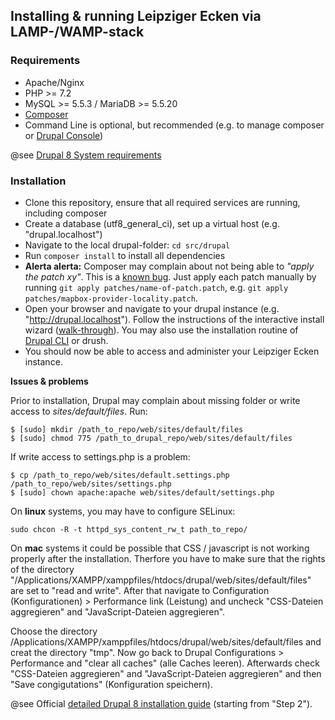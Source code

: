 ## Installing & running Leipziger Ecken via LAMP-/WAMP-stack

### Requirements

 * Apache/Nginx
 * PHP >= 7.2
 * MySQL >= 5.5.3 / MariaDB >= 5.5.20
 * [Composer](https://getcomposer.org/)
 * Command Line is optional, but recommended (e.g. to manage composer or [Drupal Console](https://drupalconsole.com/))

@see [Drupal 8 System requirements](https://www.drupal.org/docs/8/system-requirements)

### Installation

 * Clone this repository, ensure that all required services are running, including composer
 * Create a database (utf8_general_ci), set up a virtual host (e.g. "drupal.localhost")
 * Navigate to the local drupal-folder: ```cd src/drupal```
 * Run ``` composer install ``` to install all dependencies
 * **Alerta alerta:** Composer may complain about not being able to *"apply the patch xy"*. This is a [known bug](https://github.com/cweagans/composer-patches/issues/226). Just apply each patch manually by running
 ``` git apply patches/name-of-patch.patch ```, e.g. ```git apply patches/mapbox-provider-locality.patch```.
 * Open your browser and navigate to your drupal instance (e.g. "http://drupal.localhost"). Follow the instructions of the interactive install wizard ([walk-through](https://www.drupal.org/docs/user_guide/en/install-run.html)). You may also use the installation routine of [Drupal CLI](https://drupalconsole.com/docs/en/commands/site-install) or drush.
 * You should now be able to access and administer your Leipziger Ecken instance.

**Issues & problems**

Prior to installation, Drupal may complain about missing folder or write access to *sites/default/files*. Run:
```
$ [sudo] mkdir /path_to_repo/web/sites/default/files
$ [sudo] chmod 775 /path_to_drupal_repo/web/sites/default/files
```

If write access to settings.php is a problem:
```
$ cp /path_to_repo/web/sites/default.settings.php /path_to_repo/web/sites/settings.php
$ [sudo] chown apache:apache web/sites/default/settings.php
```

On **linux** systems, you may have to configure SELinux:
```
sudo chcon -R -t httpd_sys_content_rw_t path_to_repo/
```

On **mac** systems it could be possible that CSS / javascript is not working properly after the installation. Therfore you have to make sure that the rights of the directory "/Applications/XAMPP/xamppfiles/htdocs/drupal/web/sites/default/files" are set to "read and write". After that navigate to Configuration (Konfigurationen) > Performance link (Leistung) and uncheck "CSS-Dateien aggregieren" and "JavaScript-Dateien aggregieren".

Choose the directory /Applications/XAMPP/xamppfiles/htdocs/drupal/web/sites/default/files and creat the directory "tmp".
Now go back to Drupal Configurations > Performance and "clear all caches" (alle Caches leeren). Afterwards check "CSS-Dateien aggregieren" and "JavaScript-Dateien aggregieren" and then "Save congigutations" (Konfiguration speichern).

@see Official [detailed Drupal 8 installation guide](https://www.drupal.org/docs/8/install) (starting from "Step 2"). 
